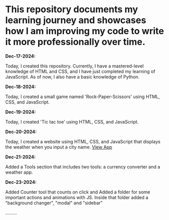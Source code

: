 # This repository documents my learning journey and showcases how I am improving my code to write it more professionally over time.

<b>Dec-17-2024:</b> <p>Today, I created this repository. Currently, I have a mastered-level knowledge of HTML and CSS, and I have just completed my learning of JavaScript. As of now, I also have a basic knowledge of Python.</p>

<b>Dec-18-2024:</b> <p>Today, I created a small game named 'Rock-Paper-Scissors' using HTML, CSS, and JavaScript.</p>

<b>Dec-19-2024:</b> <p>Today, I created  'Tic tac toe' using HTML, CSS, and JavaScript.</p>

<b>Dec-20-2024:</b> <p>Today, I created a website using HTML, CSS, and JavaScript that displays the weather when you input a city name. <a href="https://zerosachin.github.io/weatherApp/">View App</a></p>

<b>Dec-21-2024:</b> <p>Added a Tools section that includes two tools: a currency converter and a weather app.</p>

<b>Dec-23-2024:</b> <p> Added Counter tool that counts on click and
Added a folder for some important actions and animations with JS. Inside that folder added a "background changer", "modal" and "sidebar"</p>


.........
